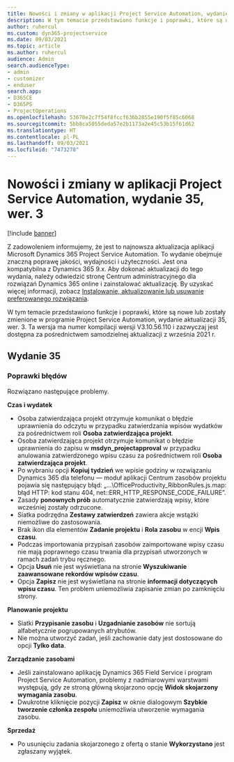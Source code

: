 ```yaml
---
title: Nowości i zmiany w aplikacji Project Service Automation, wydanie 35, wer. 3
description: W tym temacie przedstawiono funkcje i poprawki, które są dostępne w programie Microsoft Dynamics 365 Project Service Automation, aktualizacja 35, wer. 3.
author: ruhercul
ms.custom: dyn365-projectservice
ms.date: 09/03/2021
ms.topic: article
ms.author: ruhercul
audience: Admin
search.audienceType:
- admin
- customizer
- enduser
search.app:
- D365CE
- D365PS
- ProjectOperations
ms.openlocfilehash: 53670e2c7f54f8fccf636b2855e190f5f85c6068
ms.sourcegitcommit: 5bb8ca5055deda57e2b1173a2e45c53b15f61d62
ms.translationtype: HT
ms.contentlocale: pl-PL
ms.lasthandoff: 09/03/2021
ms.locfileid: "7473278"
---
```

# <a name="whats-new-or-changed-in-project-service-automation-update-release-35-v3"></a>Nowości i zmiany w aplikacji Project Service Automation, wydanie 35, wer. 3

[!include [banner](../includes/psa-now-project-operations.md)]

Z zadowoleniem informujemy, że jest to najnowsza aktualizacja aplikacji Microsoft Dynamics 365 Project Service Automation. To wydanie obejmuje znaczną poprawę jakości, wydajności i użyteczności. Jest ona kompatybilna z Dynamics 365 9.x. Aby dokonać aktualizacji do tego wydania, należy odwiedzić stronę Centrum administracyjnego dla rozwiązań Dynamics 365 online i zainstalować aktualizację. By uzyskać więcej informacji, zobacz [Instalowanie, aktualizowanie lub usuwanie preferowanego rozwiązania](/power-platform/admin/install-remove-preferred-solution).

W tym temacie przedstawiono funkcje i poprawki, które są nowe lub zostały zmienione w programie Project Service Automation, wydanie aktualizacji 35, wer. 3. Ta wersja ma numer kompilacji wersji V3.10.56.110 i zazwyczaj jest dostępna za pośrednictwem samodzielnej aktualizacji z września 2021 r.

## <a name="update-release-35"></a>Wydanie 35

### <a name="bug-fixes"></a>Poprawki błędów

Rozwiązano następujące problemy.

**Czas i wydatek**

- Osoba zatwierdzająca projekt otrzymuje komunikat o błędzie uprawnienia do odczytu w przypadku zatwierdzania wpisów wydatków za pośrednictwem roli **Osoba zatwierdzająca projekt**.
- Osoba zatwierdzająca projekt otrzymuje komunikat o błędzie uprawnienia do zapisu w **msdyn_projectapproval** w przypadku anulowania zatwierdzonego wpisu czasu za pośrednictwem roli **Osoba zatwierdzająca projekt**.
- Po wybraniu opcji **Kopiuj tydzień** we wpisie godziny w rozwiązaniu Dynamics 365 dla telefonu — moduł aplikacji Centrum zasobów projektu pojawia się następujący błąd: „...\OfficeProductivity_RibbonRules.js.map: błąd HTTP: kod stanu 404, net::ERR_HTTP_RESPONSE_CODE_FAILURE”.
- Zasady **ponownych prób** automatycznie zatwierdzają wpisy, które wcześniej zostały odrzucone.
- Siatka podrzędna **Zestawy zatwierdzeń** zawiera akcje wstążki niemożliwe do zastosowania.
- Brak ikon dla elementów **Zadanie projektu** i **Rola zasobu** w encji **Wpis czasu**.
- Podczas importowania przypisań zasobów zaimportowane wpisy czasu nie mają poprawnego czasu trwania dla przypisań utworzonych w ramach zadań trybu ręcznego.
- Opcja **Usuń** nie jest wyświetlana na stronie **Wyszukiwanie zaawansowane rekordów wpisów czasu**.
- Opcja **Zapisz** nie jest wyświetlana na stronie **informacji dotyczących wpisu czasu**. Ten problem uniemożliwia zapisanie zmian po zamknięciu strony.

**Planowanie projektu**

- Siatki **Przypisanie zasobu** i **Uzgadnianie zasobów** nie sortują alfabetycznie pogrupowanych atrybutów.
- Nie można utworzyć zadań, jeśli zachowanie daty jest dostosowane do opcji **Tylko data**.

**Zarządzanie zasobami**

- Jeśli zainstalowano aplikację Dynamics 365 Field Service i program Project Service Automation, problemy z nadmiarowymi warstwami występują, gdy ze stroną główną skojarzono opcję **Widok skojarzony wymagania zasobu**.
- Dwukrotne kliknięcie pozycji **Zapisz** w oknie dialogowym **Szybkie tworzenie członka zespołu** uniemożliwia utworzenie wymagania zasobu.

**Sprzedaż**

- Po usunięciu zadania skojarzonego z ofertą o stanie **Wykorzystano** jest zgłaszany wyjątek.
